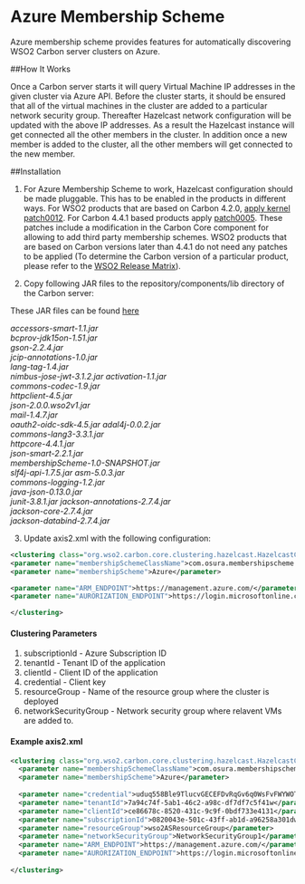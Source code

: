# Azure Membership Scheme

Azure membership scheme provides features for automatically discovering WSO2 Carbon server clusters on Azure.

##How It Works

Once a Carbon server starts it will query Virtual Machine IP addresses in the given cluster via Azure API. Before the cluster starts, it should be ensured that all of the virtual machines in the cluster are added to a particular network security group. Thereafter Hazelcast network configuration will be updated with the above IP addresses. As a result the Hazelcast instance will get connected all the other members in the cluster. In addition once a new member is added to the cluster, all the other members will get connected to the new member.

##Installation

1. For Azure Membership Scheme to work, Hazelcast configuration should be made pluggable. This has to be enabled in the products in different ways. For WSO2 products that are based on Carbon 4.2.0, [apply kernel patch0012](https://docs.wso2.com/display/Carbon420/Applying+a+Patch+to+the+Kernel). For Carbon 4.4.1 based products apply [patch0005](http://product-dist.wso2.com/downloads/carbon/4.4.1/patch0005/WSO2-CARBON-PATCH-4.4.1-0005.zip). These patches include a modification in the Carbon Core component for allowing to add third party membership schemes. WSO2 products that are based on Carbon versions later than 4.4.1 do not need any patches to be applied (To determine the Carbon version of a particular product, please refer to the [WSO2 Release Matrix](http://wso2.com/products/carbon/release-matrix/)).

2. Copy following JAR files to the repository/components/lib directory of the Carbon server:

 These JAR files can be found [here](https://drive.google.com/open?id=0B19RbqSqO2PASElKb0tCaUtHNFU) 

 _accessors-smart-1.1.jar  
 bcprov-jdk15on-1.51.jar  
 gson-2.2.4.jar        
 jcip-annotations-1.0.jar  
 lang-tag-1.4.jar                     
 nimbus-jose-jwt-3.1.2.jar
 activation-1.1.jar       
 commons-codec-1.9.jar    
 httpclient-4.5.jar    
 json-2.0.0.wso2v1.jar     
 mail-1.4.7.jar                       
 oauth2-oidc-sdk-4.5.jar
 adal4j-0.0.2.jar         
 commons-lang3-3.3.1.jar  
 httpcore-4.4.1.jar    
 json-smart-2.2.1.jar      
 membershipScheme-1.0-SNAPSHOT.jar    
 slf4j-api-1.7.5.jar
 asm-5.0.3.jar            
 commons-logging-1.2.jar  
 java-json-0.13.0.jar  
 junit-3.8.1.jar 
 jackson-annotations-2.7.4.jar  
 jackson-core-2.7.4.jar          
 jackson-databind-2.7.4.jar_
 
3. Update axis2.xml with the following configuration:
 
  ```xml
  <clustering class="org.wso2.carbon.core.clustering.hazelcast.HazelcastClusteringAgent" enable="true">
  <parameter name="membershipSchemeClassName">com.osura.membershipscheme.azure.AzureMembershipScheme</parameter>
  <parameter name="membershipScheme">Azure</parameter>
 
  <parameter name="ARM_ENDPOINT">https://management.azure.com/</parameter>
  <parameter name="AURORIZATION_ENDPOINT">https://login.microsoftonline.com/</parameter>
  
  </clustering> 
  ```
  
  #### Clustering Parameters
  
 1. subscriptionId - Azure Subscription ID
 2. tenantId - Tenant ID of the application
 3. clientId - Client ID of the application
 4. credential - Client key
 5. resourceGroup - Name of the resource group where the cluster is deployed
 6. networkSecurityGroup - Network security group where relavent VMs are added to.

  #### Example axis2.xml

```xml
<clustering class="org.wso2.carbon.core.clustering.hazelcast.HazelcastClusteringAgent" enable="true">
  <parameter name="membershipSchemeClassName">com.osura.membershipscheme.azure.AzureMembershipScheme</parameter>
  <parameter name="membershipScheme">Azure</parameter>
 
  <parameter name="credential">uduq558Ble9TlucvGECEFDvRqGv6q0WsFvFWYWOTaRw=</parameter>
  <parameter name="tenantId">7a94c74f-5ab1-46c2-a98c-df7df7c5f41w</parameter>
  <parameter name="clientId">ce86678c-8520-431c-9c9f-0bdf733e4131</parameter>
  <parameter name="subscriptionId">0820043e-501c-43ff-ab1d-a96258a301dw</parameter>
  <parameter name="resourceGroup">wso2ASResourceGroup</parameter>
  <parameter name="networkSecurityGroup">NetworkSecurityGroup1</parameter>
  <parameter name="ARM_ENDPOINT">https://management.azure.com/</parameter>
  <parameter name="AURORIZATION_ENDPOINT">https://login.microsoftonline.com/</parameter>
  
</clustering>
```

  
